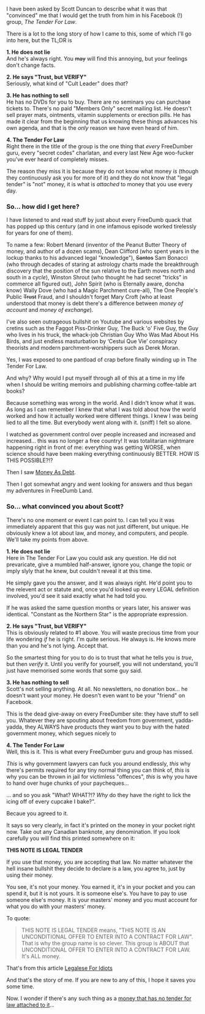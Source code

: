 I have been asked by Scott Duncan to describe what it was that "convinced" me that I would get the truth from him in his Facebook (!) group, *The Tender For Law*.

There is a lot to the long story of how I came to this, some of which I'll go into here, but the TL;DR is

**1. He does not lie**  
And he's always right. You ~~may~~ will find this annoying, but your feelings don't change facts.  

**2. He says "Trust, but VERIFY"**  
Seriously, what kind of "Cult Leader" does *that*?  

**3. He has nothing to sell**  
He has no DVDs for you to buy. There are no seminars you can purchase tickets to. There's no paid "Members Only" secret mailing list. He doesn't sell prayer mats, ointments, vitamin supplements or erection pills. He has made it clear from the beginning that us knowing these things advances his own agenda, and that is the *only* reason we have even heard of him.

**4. The Tender For Law**  
Right there in the title of the group is the one thing that *every* FreeDumber guru, every "secret codes" charlatan, and every last New Age woo-fucker you've ever heard of completely misses. 

The reason they miss it is because they do not know what money *is* (though they continuously ask you for more of it) and they do not know that "legal tender" is "not" money, it is what is *attached* to money that you use every day.

### So... how did I get here?

I have listened to and read stuff by just about every FreeDumb quack that has popped up this century (and in one infamous episode worked tirelessly for years for one of them). 

To name a few: Robert Menard (inventor of the Peanut Butter Theory of money, and author of a dozen scams), Dean Clifford (who spent years in the lockup thanks to his advanced legal "knowledge"), ~~Santos~~ Sam Bonacci (who through decades of staring at astrology charts made the breakthrough discovery that the position of the sun relative to the Earth moves north and south in a *cycle*), Winston Shrout (who thought he had secret "tricks" in commerce all figured out), John Spirit (who is Eternally aware, doncha know) Wally Dove (who had a Magic Parchment cure-all), The One People's Public ~~Trust~~ Fraud, and I shouldn't forget Mary Croft (who at least understood that money is debt there's a difference between *money of account* and *money of exchange*).

I've also seen outrageous bullshit on Youtube and various websites by cretins such as the Faggot Piss-Drinker Guy, The Buck 'o' Five Guy, the Guy who lives in his truck, the whack-job Christian Guy Who Was Mad About His Birds, and just endless masturbation by ‘Cestui Que Vie’ conspiracy theorists and modern parchment-worshippers such as Derek Moran.

Yes, I was exposed to one pantload of crap before finally winding up in The Tender For Law.

And why? Why would I put myself through all of this at a time in my life when I should be writing memoirs and publishing charming coffee-table art books?

Because something was wrong in the world. And I didn't know what it was. As long as I can remember I knew that what I was told about how the world worked and how it actually worked were different things. I knew I was being lied to all the time. But everybody went along with it. (sniff) I felt so alone. 

I watched as government control over people increased and increased and increased... this was no longer a free country! It was totalitarian nightmare happening right in front of me: everything was getting WORSE, when science should have been making everything continuously BETTER. HOW IS THIS POSSIBLE?!?

Then I saw [Money As Debt](https://youtu.be/1Xs20X_uXL8).

Then I got somewhat angry and went looking for answers and thus began my adventures in FreeDumb Land.

### So... what convinced you about Scott?

There's no one moment or event I can point to. I can tell you it was immediately apparent that this guy was not just different, but unique. He obviously knew a lot about law, and money, and computers, and people. We'll take my points from above.

**1. He does not lie**  
Here in The Tender For Law you could ask any question. He did not prevaricate, give a mumbled half-answer, ignore you, change the topic or imply slyly that he knew, but couldn't reveal it at this time.

He simply gave you the answer, and it was always right. He'd point you to the relevent act or statute and, once you'd looked up every LEGAL definition involved, you'd see it said exactly what he had told you.

If he was asked the same question months or years later, his answer was identical. "Constant as the Northern Star" is the appropriate expression.

**2. He says "Trust, but VERIFY"**  
This is obviously related to #1 above. You will waste precious time from your life wondering *if* he is right. I'm quite serious. He always is. He knows more than you and he's not lying. Accept that.

So the smartest thing for you to do is to trust that what he tells you is *true*, but then *verify* it. Until you verify for yourself, you will not understand, you'll just have memorised some words that some guy said.

**3. He has nothing to sell**  
Scott's not selling anything. At all. No newsletters, no donation box... he doesn't want your money. He doesn't even want to be your "friend" on Facebook. 

This is the dead give-away on every FreeDumber site: they have stuff to sell you. Whatever they are spouting about freedom from government, yadda-yadda, they ALWAYS have products they want you to buy with the hated government money, which segues nicely to

**4. The Tender For Law**  
Well, this is it. This is what every FreeDumber guru and group has missed.

*This* is why government lawyers can fuck you around endlessly, *this* why there's permits required for any tiny normal thing you can think of, *this* is why you can be thrown in jail for victimless "offences", *this* is why you have to hand over huge chunks of your paycheques... 

... and so you ask "What? WHAT?!? *Why* do they have the right to lick the icing off of every cupcake I bake?".

Becaue you agreed to it.

It says so very clearly, in fact it's printed on the money in your pocket right now. Take out any Canadian banknote, any denomination. If you look carefully you will find this printed somewhere on it:

**THIS NOTE IS LEGAL TENDER**

If you use that money, you are accepting that law. No matter whatever the hell insane bullshit they decide to declare is a law, you agree to, just by using their money.

You see, it's not your money. You earned it, it's in your pocket and you can spend it, but it is not yours. It is someone else's. You have to pay to use someone else's money. It is your masters' money and you must account for what you do with your masters' money.

To quote:

>THIS NOTE IS LEGAL TENDER means, "THIS NOTE IS AN UNCONDITIONAL OFFER TO ENTER INTO A CONTRACT FOR LAW". That is why the group name is so clever. This group is ABOUT that UNCONDITIONAL OFFER TO ENTER INTO A CONTRACT FOR LAW. It's ALL money.

That's from this article [Legalese For Idiots](https://github.com/KentBarr/Articles/blob/master/LEGALESE%20FOR%20IDIOTS.md)

And that's the story of me. If you are new to any of this, I  hope it saves you some time.

Now. I wonder if there's any such thing as a [money that has no tender for law attached to it](https://bitcoin.org/)...
